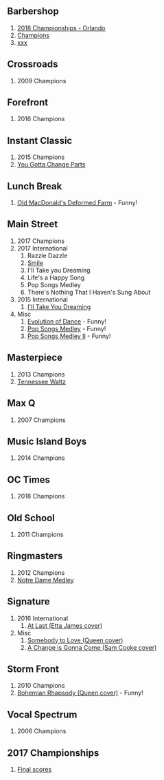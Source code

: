 ## Barbershop

1. [2018 Championships - Orlando](http://www.barbershop.org/orlando/)
1. [Champions](http://www.barbershop.org/competitions/international-champions/all-champions/)
1. [xxx](https://www.youtube.com/user/barbershopharmony38?annotation_id=annotation_3850586717&feature=iv&src_vid=BEJBKoSoot8&sub_confirmation=1)



## Crossroads

1. 2009 Champions

## Forefront

1. 2016 Champions

## Instant Classic

1. 2015 Champions
1. [You Gotta Change Parts](https://www.youtube.com/watch?v=xhVWPJw6gGE)

## Lunch Break

1. [Old MacDonald's Deformed Farm](https://www.youtube.com/watch?v=tqwkJGMOEbs) - Funny!

## Main Street

1. 2017 Champions
1. 2017 International
   1. Razzle Dazzle
   1. [Smile](https://www.youtube.com/watch?v=iPEY2SE1vXk)
   1. I'll Take you Dreaming
   1. Life's a Happy Song
   1. Pop Songs Medley
   1. There's Nothing That I Haven's Sung About
1. 2015 International
   1. [I'll Take You Dreaming](https://www.youtube.com/watch?v=0c4b5VF6QQw)
1. Misc   
   1. [Evolution of Dance](https://www.youtube.com/watch?v=b8EWVbpUSq4) - Funny!
   1. [Pop Songs Medley](https://www.youtube.com/watch?v=EQdnzXEFKqM) - Funny!
   1. [Pop Songs Medley II](https://www.youtube.com/watch?v=zdira3Zk-KM) - Funny!

## Masterpiece

1. 2013 Champions
1. [Tennessee Waltz](https://www.youtube.com/watch?v=BEJBKoSoot8)

## Max Q

1. 2007 Champions

## Music Island Boys

1. 2014 Champions

## OC Times

1. 2018 Champions

## Old School

1. 2011 Champions

## Ringmasters

1. 2012 Champions
1. [Notre Dame Medley](https://www.youtube.com/watch?v=TVtkNPFpxX8)

## Signature

1. 2016 International
   1. [At Last (Etta James cover)](https://www.youtube.com/watch?v=0sQi1v1QnAQ)
1. Misc
   1. [Somebody to Love (Queen cover)](https://www.youtube.com/watch?v=SiGk3bSHggk)
   1. [A Change is Gonna Come (Sam Cooke cover)](https://www.youtube.com/watch?v=8RXXQsxvO1Q)

## Storm Front

1. 2010 Champions
1. [Bohemian Rhapsody (Queen cover)](https://www.youtube.com/watch?v=KId3aK4lRag) - Funny!

## Vocal Spectrum

1. 2006 Champions


## 2017 Championships

1. [Final scores](http://www.barbershop.org/files/INTL20170705_QF.OSS1.pdf)
